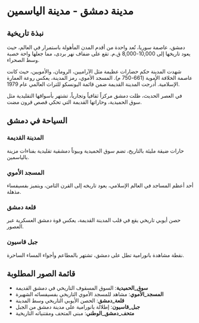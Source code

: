 # مدينة دمشق - مدينة الياسمين

## نبذة تاريخية
دمشق، عاصمة سوريا، تُعد واحدة من أقدم المدن المأهولة باستمرار في العالم، حيث يعود تاريخها إلى 10,000-8,000 ق.م. تقع على ضفاف نهر بردى، مما جعلها واحة خصبة وسط الصحراء.

شهدت المدينة حكم حضارات عظيمة مثل الآراميين، الرومان، والأمويين، حيث كانت عاصمة الخلافة الأموية (661-750 م). المسجد الأموي، رمز المدينة، يعكس روعة العمارة الإسلامية. أُدرجت المدينة القديمة ضمن قائمة اليونسكو للتراث العالمي عام 1979.

في العصر الحديث، ظلت دمشق مركزاً ثقافياً وتجارياً، تشتهر بأسواقها التقليدية مثل سوق الحميدية، وحاراتها القديمة التي تحكي قصص قرون مضت.

## السياحة في دمشق
### المدينة القديمة
حارات ضيقة مليئة بالتاريخ، تضم سوق الحميدية وبيوتاً دمشقية تقليدية بفناءات مزينة بالياسمين.

### المسجد الأموي
أحد أعظم المساجد في العالم الإسلامي، يعود تاريخه إلى القرن الثامن، ويتميز بفسيفساء مذهلة.

### قلعة دمشق
حصن أيوبي تاريخي يقع في قلب المدينة القديمة، يعكس قوة دمشق العسكرية عبر العصور.

### جبل قاسيون
نقطة مشاهدة بانورامية تطل على دمشق، تشتهر بالمطاعم وأجواء المساء الساحرة.

## قائمة الصور المطلوبة
- **سوق_الحميدية**: السوق المسقوف التاريخي في دمشق القديمة
- **المسجد_الأموي**: مشاهد للمسجد الأموي التاريخي بفسيفسائه الشهيرة
- **قلعة_دمشق**: الحصن الأيوبي التاريخي وسط المدينة
- **جبل_قاسيون**: إطلالة بانورامية على مدينة دمشق من الجبل
- **متحف_دمشق_الوطني**: مبنى المتحف ومقتنياته التاريخية